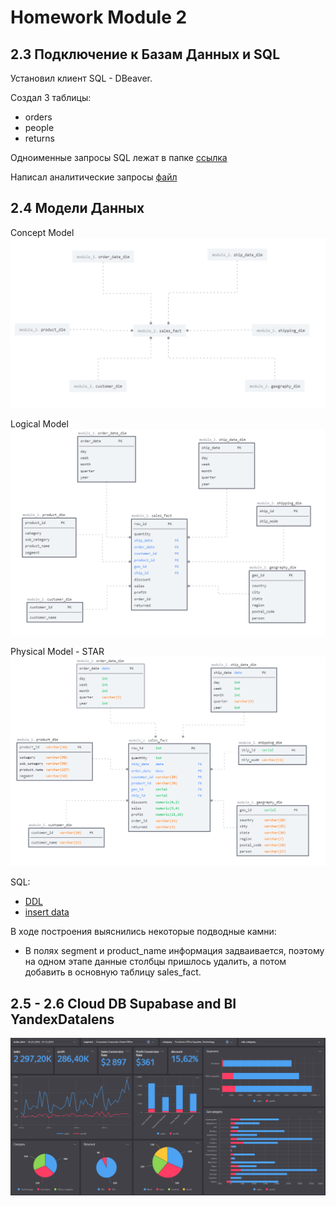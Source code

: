 # Homework Module 2

## 2.3 Подключение к Базам Данных и SQL
Установил клиент SQL - DBeaver.

Создал 3 таблицы:
- orders
- people
- returns

Одноименные запросы SQL лежат в папке [ссылка](https://github.com/wassupqw/Data-Learn/tree/main/DE-101/Module_2/creating%20tables)

Написал аналитические запросы [файл](https://github.com/wassupqw/Data-Learn/blob/main/DE-101/Module_2/creating%20tables/metrics.sql)

## 2.4 Модели Данных
Concept Model
![concept](https://github.com/wassupqw/Data-Learn/blob/main/DE-101/Module_2/2.4/concept.png)

Logical Model
![logical](https://github.com/wassupqw/Data-Learn/blob/main/DE-101/Module_2/2.4/logical.png)

Physical Model - STAR
![схема](https://github.com/wassupqw/Data-Learn/blob/main/DE-101/Module_2/2.4/physical.png)

SQL:
- [DDL](https://github.com/wassupqw/Data-Learn/blob/main/DE-101/Module_2/2.4/ddl.sql)
- [insert data](https://github.com/wassupqw/Data-Learn/blob/main/DE-101/Module_2/2.4/insert%20data.sql)

В ходе построения выяснились некоторые подводные камни:
- В полях segment и product_name информация задваивается, поэтому на одном этапе данные столбцы пришлось удалить, а потом добавить в основную таблицу sales_fact.

## 2.5 - 2.6 Cloud DB Supabase and BI YandexDatalens

![DataLens](https://github.com/wassupqw/Data-Learn/blob/main/DE-101/Module_2/2.5/DataLens.png)


